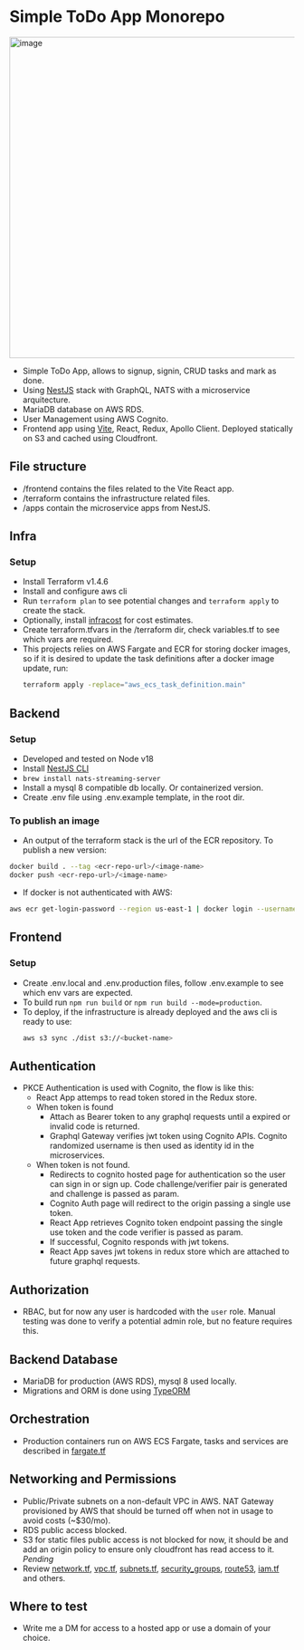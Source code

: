 # Simple ToDo App Monorepo

<img width="567" alt="image" src="https://github.com/gorillalogic/nestjs-graphql-nats-stack/assets/42254348/bd3650dc-8dd4-412b-a5c5-9a6cd42671a9">

- Simple ToDo App, allows to signup, signin, CRUD tasks and mark as done.
- Using [NestJS](https://nestjs.com/) stack with GraphQL, NATS with a microservice arquitecture.
- MariaDB database on AWS RDS.
- User Management using AWS Cognito.
- Frontend app using [Vite](https://vitejs.dev), React, Redux, Apollo Client. Deployed statically on S3 and cached using Cloudfront.

## File structure

- /frontend contains the files related to the Vite React app.
- /terraform contains the infrastructure related files.
- /apps contain the microservice apps from NestJS.

## Infra

### Setup

- Install Terraform v1.4.6
- Install and configure aws cli
- Run `terraform plan` to see potential changes and `terraform apply` to create the stack.
- Optionally, install [infracost](https://github.com/infracost/infracost) for cost estimates.
- Create terraform.tfvars in the /terraform dir, check variables.tf to see which vars are required.
- This projects relies on AWS Fargate and ECR for storing docker images, so if it is desired to update the task definitions after a docker image update, run:
  ```bash
  terraform apply -replace="aws_ecs_task_definition.main"
  ```
  
## Backend

### Setup
- Developed and tested on Node v18
- Install [NestJS CLI](https://docs.nestjs.com/)
- `brew install nats-streaming-server`
- Install a mysql 8 compatible db locally. Or containerized version.
- Create .env file using .env.example template, in the root dir.

### To publish an image
- An output of the terraform stack is the url of the ECR repository. To publish a new version:
```bash
docker build . --tag <ecr-repo-url>/<image-name>
docker push <ecr-repo-url>/<image-name>
```
- If docker is not authenticated with AWS:
```bash
aws ecr get-login-password --region us-east-1 | docker login --username AWS --password-stdin <aws-account-id>.dkr.ecr.us-east-1.amazonaws.com 
```

## Frontend

### Setup
- Create .env.local and .env.production files, follow .env.example to see which env vars are expected.
- To build run `npm run build` or `npm run build --mode=production`.
- To deploy, if the infrastructure is already deployed and the aws cli is ready to use:
  ```bash
  aws s3 sync ./dist s3://<bucket-name>
  ```
  
## Authentication

- PKCE Authentication is used with Cognito, the flow is like this:
  - React App attemps to read token stored in the Redux store.
  - When token is found
    - Attach as Bearer token to any graphql requests until a expired or invalid code is returned.
    - Graphql Gateway verifies jwt token using Cognito APIs. Cognito randomized username is then used as identity id in the microservices.
  - When token is not found.
    - Redirects to cognito hosted page for authentication so the user can sign in or sign up. Code challenge/verifier pair is generated and challenge is passed as param.
    - Cognito Auth page will redirect to the origin passing a single use token.
    - React App retrieves Cognito token endpoint passing the single use token and the code verifier is passed as param.
    - If successful, Cognito responds with jwt tokens.
    - React App saves jwt tokens in redux store which are attached to future graphql requests.
  
## Authorization
- RBAC, but for now any user is hardcoded with the `user` role. Manual testing was done to verify a potential admin role, but no feature requires this.

## Backend Database
- MariaDB for production (AWS RDS), mysql 8 used locally.
- Migrations and ORM is done using [TypeORM](https://typeorm.io)

## Orchestration
- Production containers run on AWS ECS Fargate, tasks and services are described in [fargate.tf](terraform/fargate.tf)

## Networking and Permissions
- Public/Private subnets on a non-default VPC in AWS. NAT Gateway provisioned by AWS that should be turned off when not in usage to avoid costs (~$30/mo). 
- RDS public access blocked.
- S3 for static files public access is not blocked for now, it should be and add an origin policy to ensure only cloudfront has read access to it. *Pending*
- Review [network.tf](terraform/network.tf), [vpc.tf](terraform/vpc.tf), [subnets.tf](terraform/subnets.tf), [security_groups](terraform/security_groups.tf), [route53](terraform/route53.tf), [iam.tf](terraform/iam.tf) and others.

## Where to test
- Write me a DM for access to a hosted app or use a domain of your choice.
